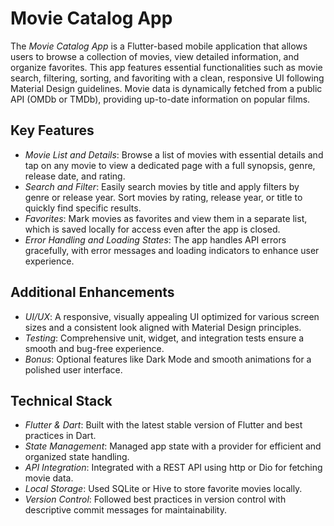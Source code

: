 # Movie Catalog App

The *Movie Catalog App* is a Flutter-based mobile application that allows users to browse a collection of movies, view detailed information, and organize favorites. This app features essential functionalities such as movie search, filtering, sorting, and favoriting with a clean, responsive UI following Material Design guidelines. Movie data is dynamically fetched from a public API (OMDb or TMDb), providing up-to-date information on popular films.

## Key Features

- *Movie List and Details*: Browse a list of movies with essential details and tap on any movie to view a dedicated page with a full synopsis, genre, release date, and rating.
- *Search and Filter*: Easily search movies by title and apply filters by genre or release year. Sort movies by rating, release year, or title to quickly find specific results.
- *Favorites*: Mark movies as favorites and view them in a separate list, which is saved locally for access even after the app is closed.
- *Error Handling and Loading States*: The app handles API errors gracefully, with error messages and loading indicators to enhance user experience.

## Additional Enhancements

- *UI/UX*: A responsive, visually appealing UI optimized for various screen sizes and a consistent look aligned with Material Design principles.
- *Testing*: Comprehensive unit, widget, and integration tests ensure a smooth and bug-free experience.
- *Bonus*: Optional features like Dark Mode and smooth animations for a polished user interface.

## Technical Stack

- *Flutter & Dart*: Built with the latest stable version of Flutter and best practices in Dart.
- *State Management*: Managed app state with a provider for efficient and organized state handling.
- *API Integration*: Integrated with a REST API using http or Dio for fetching movie data.
- *Local Storage*: Used SQLite or Hive to store favorite movies locally.
- *Version Control*: Followed best practices in version control with descriptive commit messages for maintainability.
